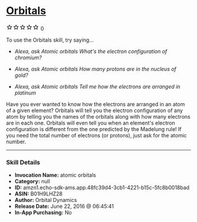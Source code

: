 # [Orbitals](http://alexa.amazon.com/#skills/amzn1.echo-sdk-ams.app.48fc39d4-3cb1-4221-b15c-5fc8b0018bad)
![0 stars](../../images/ic_star_border_black_18dp_1x.png)![0 stars](../../images/ic_star_border_black_18dp_1x.png)![0 stars](../../images/ic_star_border_black_18dp_1x.png)![0 stars](../../images/ic_star_border_black_18dp_1x.png)![0 stars](../../images/ic_star_border_black_18dp_1x.png) 0

To use the Orbitals skill, try saying...

* *Alexa, ask Atomic orbitals What's the electron configuration of chromium?*

* *Alexa, ask Atomic orbitals How many protons are in the nucleus of gold?*

* *Alexa, ask Atomic orbitals Tell me how the electrons are arranged in platinum*

Have you ever wanted to know how the electrons are arranged in an atom of a given element?  Orbitals will tell you the electron configuration of any atom by telling you the names of the orbitals along with how many electrons are in each one.  Orbitals will even tell you when an element's electron configuration is different from the one predicted by the Madelung rule!  If you need the total number of electrons (or protons), just ask for the atomic number.

***

### Skill Details

* **Invocation Name:** atomic orbitals
* **Category:** null
* **ID:** amzn1.echo-sdk-ams.app.48fc39d4-3cb1-4221-b15c-5fc8b0018bad
* **ASIN:** B01H9LHZ28
* **Author:** Orbital Dynamics
* **Release Date:** June 22, 2016 @ 06:45:41
* **In-App Purchasing:** No
